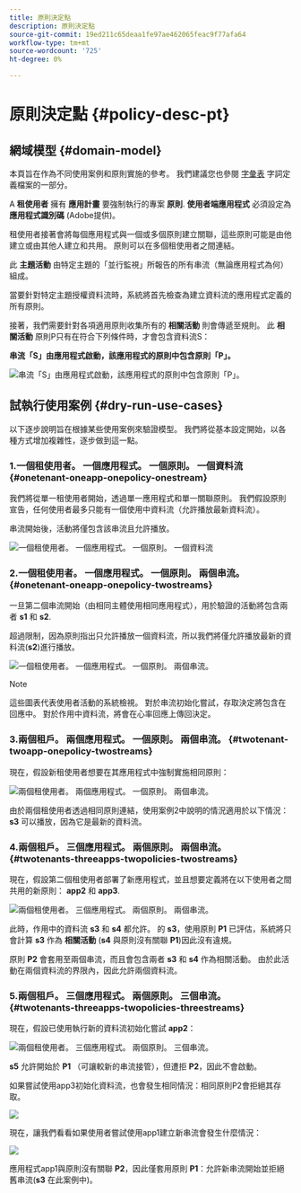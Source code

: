 ```yaml
---
title: 原則決定點
description: 原則決定點
source-git-commit: 19ed211c65deaa1fe97ae462065feac9f77afa64
workflow-type: tm+mt
source-wordcount: '725'
ht-degree: 0%

---
```



# 原則決定點 {#policy-desc-pt}

## 網域模型 {#domain-model}

本頁旨在作為不同使用案例和原則實施的參考。 我們建議您也參閱 [字彙表](/help/concurrency-monitoring/cm-glossary.md) 字詞定義檔案的一部分。

A **租使用者** 擁有 **應用計畫** 要強制執行的專案 **原則**. **使用者端應用程式** 必須設定為 **應用程式識別碼** (Adobe提供)。

租使用者接著會將每個應用程式與一個或多個原則建立關聯，這些原則可能是由他建立或由其他人建立和共用。 原則可以在多個租使用者之間連結。

此 **主題活動** 由特定主題的「並行監視」所報告的所有串流（無論應用程式為何）組成。

當要針對特定主題授權資料流時，系統將首先檢查為建立資料流的應用程式定義的所有原則。

接著，我們需要針對各項適用原則收集所有的 **相關活動** 則會傳遞至規則。 此 **相關活動** 原則P只有在符合下列條件時，才會包含資料流S：

**串流「S」由應用程式啟動，該應用程式的原則中包含原則「P」。**

![串流「S」由應用程式啟動，該應用程式的原則中包含原則「P」。](assets/pdp-domain-model.png)

## 試執行使用案例 {#dry-run-use-cases}

以下逐步說明旨在根據某些使用案例來驗證模型。 我們將從基本設定開始，以各種方式增加複雜性，逐步做到這一點。

### 1.一個租使用者。 一個應用程式。 一個原則。 一個資料流 {#onetenant-oneapp-onepolicy-onestream}

我們將從單一租使用者開始，透過單一應用程式和單一關聯原則。 我們假設原則宣告，任何使用者最多只能有一個使用中資料流（允許播放最新資料流）。

串流開始後，活動將僅包含該串流且允許播放。

![一個租使用者。 一個應用程式。 一個原則。 一個資料流](assets/onetenant-app-policy-stream.png)


### 2.一個租使用者。 一個應用程式。 一個原則。 兩個串流。 {#onetenant-oneapp-onepolicy-twostreams}

一旦第二個串流開始（由相同主體使用相同應用程式），用於驗證的活動將包含兩者 **s1** 和 **s2**.

超過限制，因為原則指出只允許播放一個資料流，所以我們將僅允許播放最新的資料流(**s2**)進行播放。

![一個租使用者。 一個應用程式。 一個原則。 兩個串流。](assets/tenant-app-policy-twostream.png)

>[!NOTE]
>
>這些圖表代表使用者活動的系統檢視。 對於串流初始化嘗試，存取決定將包含在回應中。 對於作用中資料流，將會在心率回應上傳回決定。

### 3.兩個租戶。 兩個應用程式。 一個原則。 兩個串流。 {#twotenant-twoapp-onepolicy-twostreams}

現在，假設新租使用者想要在其應用程式中強制實施相同原則：

![兩個租使用者。 兩個應用程式。 一個原則。 兩個串流。](assets/onepolicy-twotenant-app-stream.png)

由於兩個租使用者透過相同原則連結，使用案例2中說明的情況適用於以下情況： **s3** 可以播放，因為它是最新的資料流。

### 4.兩個租戶。 三個應用程式。 兩個原則。 兩個串流。 {#twotenants-threeapps-twopolicies-twostreams}

現在，假設第二個租使用者部署了新應用程式，並且想要定義將在以下使用者之間共用的新原則： **app2** 和 **app3**.

![兩個租使用者。 三個應用程式。 兩個原則。 兩個串流。](assets/twotenant-policies-streams-threeapps.png)

此時，作用中的資料流 **s3** 和 **s4** 都允許。 的 **s3**，使用原則 **P1** 已評估，系統將只會計算 **s3** 作為 **相關活動** (**s4** 與原則沒有關聯 **P1**)因此沒有違規。

原則 **P2** 會套用至兩個串流，而且會包含兩者 **s3** 和 **s4** 作為相關活動。 由於此活動在兩個資料流的界限內，因此允許兩個資料流。

### 5.兩個租戶。 三個應用程式。 兩個原則。 三個串流。 {#twotenants-threeapps-twopolicies-threestreams}

現在，假設已使用執行新的資料流初始化嘗試 **app2**：

![兩個租使用者。 三個應用程式。 兩個原則。 三個串流。](assets/twotenants-policies-threeapps-streams.png)

**s5** 允許開始於 **P1** （可讓較新的串流接管），但遭拒 **P2**，因此不會啟動。

如果嘗試使用app3初始化資料流，也會發生相同情況：相同原則P2會拒絕其存取。

![](assets/stream-init-attempted-app3.png)

現在，讓我們看看如果使用者嘗試使用app1建立新串流會發生什麼情況：

![](assets/new-stream-with-app1.png)

應用程式app1與原則沒有關聯 **P2**，因此僅套用原則 **P1**：允許新串流開始並拒絕舊串流(**s3** 在此案例中)。

